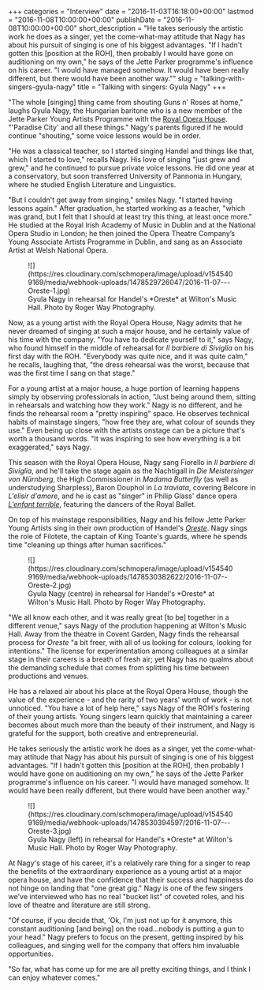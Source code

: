 +++
categories = "Interview"
date = "2016-11-03T16:18:00+00:00"
lastmod = "2016-11-08T10:00:00+00:00"
publishDate = "2016-11-08T10:00:00+00:00"
short_description = "He takes seriously the artistic work he does as a singer, yet the come-what-may attitude that Nagy has about his pursuit of singing is one of his biggest advantages. &quot;If I hadn&#039;t gotten this [position at the ROH], then probably I would have gone on auditioning on my own,&quot; he says of the Jette Parker programme&#039;s influence on his career. &quot;I would have managed somehow. It would have been really different, but there would have been another way.&quot;"
slug = "talking-with-singers-gyula-nagy"
title = "Talking with singers: Gyula Nagy"
+++

"The whole [singing] thing came from shouting Guns n' Roses at home," laughs Gyula Nagy, the Hungarian baritone who is a new member of the Jette Parker Young Artists Programme with the [Royal Opera House](/scene/companies/royal-opera-house/). "'Paradise City' and all these things." Nagy's parents figured if he would continue "shouting," some voice lessons would be in order. 

"He was a classical teacher, so I started singing Handel and things like that, which I started to love," recalls Nagy. His love of singing "just grew and grew," and he continued to pursue private voice lessons. He did one year at a conservatory, but soon transferred University of Pannonia in Hungary, where he studied English Literature and Linguistics.

"But I couldn't get away from singing," smiles Nagy. "I started having lessons again." After graduation, he started working as a teacher, "which was grand, but I felt that I should at least try this thing, at least once more." He studied at the Royal Irish Academy of Music in Dublin and at the National Opera Studio in London; he then joined the Opera Theatre Company’s Young Associate Artists Programme in Dublin, and sang as an Associate Artist at Welsh National Opera.

<figure data-type="image">
![](https://res.cloudinary.com/schmopera/image/upload/v1545409169/media/webhook-uploads/1478529726047/2016-11-07---Oreste-1.jpg)
<figcaption>Gyula Nagy in rehearsal for Handel's *Oreste* at Wilton's Music Hall. Photo by Roger Way Photography.</figcaption>
</figure>

Now, as a young artist with the Royal Opera House, Nagy admits that he never dreamed of singing at such a major house, and he certainly value of his time with the company. "You have to dedicate yourself to it," says Nagy, who found himself in the middle of rehearsal for *Il barbiere di Siviglia* on his first day with the ROH. "Everybody was quite nice, and it was quite calm," he recalls, laughing that, "the dress rehearsal was the worst, because that was the first time I sang on that stage."

For a young artist at a major house, a huge portion of learning happens simply by observing professionals in action, "Just being around them, sitting in rehearsals and watching how they work." Nagy is no different, and he finds the rehearsal room a "pretty inspiring" space. He observes technical habits of mainstage singers, "how free they are, what colour of sounds they use." Even being up close with the artists onstage can be a picture that's worth a thousand words. "It was inspiring to see how everything is a bit exaggerated," says Nagy.

This season with the Royal Opera House, Nagy sang Fiorello in *Il barbiere di Siviglia*, and he'll take the stage again as the Nachtigall in *Die Meistersinger von Nürnberg*, the High Commissioner in *Madama Butterfly* (as well as understudying Sharpless), Baron Douphol in *La traviata*, covering Belcore in *L'elisir d'amore*, and he is cast as "singer" in Philip Glass' dance opera [*L'enfant terrible*](http://www.roh.org.uk/productions/les-enfants-terribles-by-javier-de-frutos), featuring the dancers of the Royal Ballet.

On top of his mainstage responsibilities, Nagy and his fellow Jette Parker Young Artists sing in their own production of Handel's [*Oreste*](http://www.roh.org.uk/productions/oreste-by-richard-gerard-jones). Nagy sings the role of Filotete, the captain of King Toante's guards, where he spends time "cleaning up things after human sacrifices."

<figure data-type="image">
![](https://res.cloudinary.com/schmopera/image/upload/v1545409169/media/webhook-uploads/1478530382622/2016-11-07--Oreste-2.jpg)
<figcaption>Gyula Nagy (centre) in rehearsal for Handel's *Oreste* at Wilton's Music Hall. Photo by Roger Way Photography.</figcaption>
</figure>

"We all know each other, and it was really great [to be] together in a different venue," says Nagy of the prodution happening at Wilton's Music Hall. Away from the theatre in Covent Garden, Nagy finds the rehearsal process for *Oreste* "a bit freer, with all of us looking for colours, looking for intentions." The license for experimentation among colleagues at a similar stage in their careers is a breath of fresh air; yet Nagy has no qualms about the demanding schedule that comes from splitting his time between productions and venues.

He has a relaxed air about his place at the Royal Opera House, though the value of the experience - and the rarity of two years' worth of work - is not unnoticed. "You have a lot of help here," says Nagy of the ROH's fostering of their young artists. Young singers learn quickly that maintaining a career becomes about much more than the beauty of their instrument, and Nagy is grateful for the support, both creative and entrepreneurial.

He takes seriously the artistic work he does as a singer, yet the come-what-may attitude that Nagy has about his pursuit of singing is one of his biggest advantages. "If I hadn't gotten this [position at the ROH], then probably I would have gone on auditioning on my own," he says of the Jette Parker programme's influence on his career. "I would have managed somehow. It would have been really different, but there would have been another way."

<figure data-type="image">
![](https://res.cloudinary.com/schmopera/image/upload/v1545409169/media/webhook-uploads/1478530394597/2016-11-07---Oreste-3.jpg)
<figcaption>Gyula Nagy (left) in rehearsal for Handel's *Oreste* at Wilton's Music Hall. Photo by Roger Way Photography.</figcaption>
</figure>

At Nagy's stage of his career, it's a relatively rare thing for a singer to reap the benefits of the extraordinary experience as a young artist at a major opera house, and have the confidence that their success and happiness do not hinge on landing that "one great gig." Nagy is one of the few singers we've interviewed who has no real "bucket list" of coveted roles, and his love of theatre and literature are still strong. 

"Of course, if you decide that, 'Ok, I'm just not up for it anymore, this constant auditioning [and being] on the road...nobody is putting a gun to your head." Nagy prefers to focus on the present, getting inspired by his colleagues, and singing well for the company that offers him invaluable opportunities.

"So far, what has come up for me are all pretty exciting things, and I think I can enjoy whatever comes."

